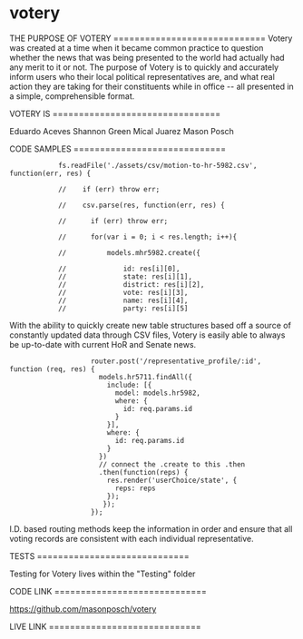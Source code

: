 # votery

THE PURPOSE OF VOTERY =============================
Votery was created at a time when it became common practice to question whether the news that was being presented to the world had actually had any merit to it or not. The purpose of Votery is to quickly and accurately inform users who their local political representatives are, and what real action they are taking for their constituents while in office -- all presented in a simple, comprehensible format.


VOTERY IS ================================

Eduardo Aceves
Shannon Green
Mical Juarez
Mason Posch


CODE SAMPLES =============================

				fs.readFile('./assets/csv/motion-to-hr-5982.csv', function(err, res) {

				// 	  if (err) throw err;

				// 	  csv.parse(res, function(err, res) {

				// 	    if (err) throw err;

				// 	    for(var i = 0; i < res.length; i++){

				// 	    	models.mhr5982.create({

				// 	    		id: res[i][0],
				// 	    		state: res[i][1],
				// 	    		district: res[i][2],
				// 	    		vote: res[i][3],
				// 	    		name: res[i][4],
				// 	    		party: res[i][5]

With the ability to quickly create new table structures based off a source of constantly updated data through CSV files, Votery is easily able to always be up-to-date with current HoR and Senate news.

						router.post('/representative_profile/:id', function (req, res) {
						  models.hr5711.findAll({
						    include: [{
						      model: models.hr5982,
						      where: {
						        id: req.params.id
						      }
						    }],
						    where: {
						      id: req.params.id
						    }
						  })
						  // connect the .create to this .then
						  .then(function(reps) {
						    res.render('userChoice/state', {
						      reps: reps
						    });
						   });
						});

I.D. based routing methods keep the information in order and ensure that all voting records are consistent with each individual representative.





TESTS =============================

Testing for Votery lives within the "Testing" folder




CODE LINK =============================

https://github.com/masonposch/votery






LIVE LINK =============================




